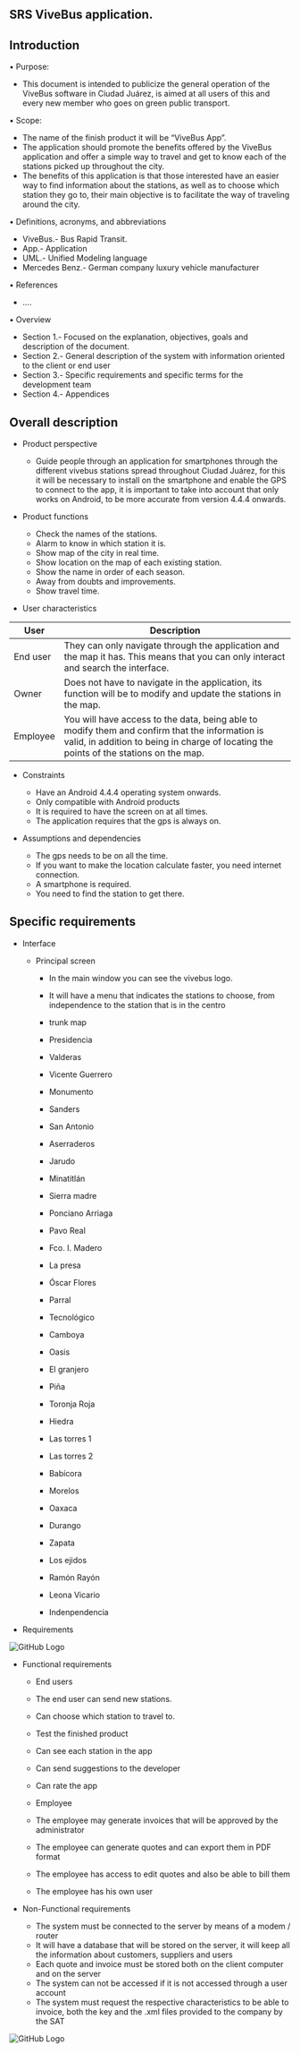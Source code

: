 ## SRS ViveBus application.
## Introduction
•	Purpose: 
* This document is intended to publicize the general operation
of the ViveBus software in Ciudad Juárez, is aimed at all users of this and every new member who goes on green public transport.

•	Scope: 
* The name of the finish product it will be “ViveBus App”. 
* The application should promote the benefits offered by the ViveBus application and offer a simple way to travel and get to know each of the stations picked up throughout the city.
* The benefits of this application is that those interested have an easier way to find information about the stations, as well as to choose which station they go to, their main objective is to facilitate the way of traveling around the city.

•	Definitions, acronyms, and abbreviations

* ViveBus.- Bus Rapid Transit.
*	App.- Application 
*	UML.- Unified Modeling language 
*	Mercedes Benz.- German company luxury vehicle manufacturer

•	References
* ....

•	Overview 
* Section 1.- Focused on the explanation, objectives, goals and description of the document.
* Section 2.- General description of the system with information oriented to the client or end user
* Section 3.- Specific requirements and specific terms for the development team
* Section 4.- Appendices

## Overall description

* Product perspective 
  * Guide people through an application for smartphones through the different vivebus stations spread throughout Ciudad Juárez, for this it will be necessary to install on the smartphone and enable the GPS to connect to the app, it is important to take into account that only works on Android, to be more accurate from version 4.4.4 onwards.

* Product functions 
  * Check the names of the stations.
  * Alarm to know in which station it is.
  * Show map of the city in real time.
  * Show location on the map of each existing station.
  * Show the name in order of each season.
  * Away from doubts and improvements.
  * Show travel time.

* User characteristics 

User  | Description
----- | -------------
End user | They can only navigate through the application and the map it has. This means that you can only interact and search the interface.
Owner | Does not have to navigate in the application, its function will be to modify and update the stations in the map.
Employee | You will have access to the data, being able to modify them and confirm that the information is valid, in addition to being in charge of locating the points of the stations on the map.


* Constraints 
  * Have an Android 4.4.4 operating system onwards.
  * Only compatible with Android products
  * It is required to have the screen on at all times.
  * The application requires that the gps is always on.
  
  
* Assumptions and dependencies
  * The gps needs to be on all the time.
  * If you want to make the location calculate faster, you need internet connection.
  * A smartphone is required.
  * You need to find the station to get there.


## Specific requirements 
* Interface
  * Principal screen 
     * In the main window you can see the vivebus logo.
     * It will have a menu that indicates the stations to choose, from independence to the station that is in the centro
   
      * trunk map
       * Presidencia
       * Valderas
       * Vicente Guerrero
       * Monumento
       * Sanders
       * San Antonio
       * Aserraderos
       * Jarudo
       * Minatitlán
       * Sierra madre
       * Ponciano Arriaga
       * Pavo Real
       * Fco. I. Madero
       * La presa
       * Óscar Flores
       * Parral 
       * Tecnológico
       * Camboya
       * Oasis
       * El granjero
       * Piña
       * Toronja Roja
       * Hiedra
       * Las torres 1
       * Las torres 2
       * Babícora
       * Morelos
       * Oaxaca
       * Durango
       * Zapata
       * Los ejidos
       * Ramón Rayón
       * Leona Vicario
       * Indenpendencia

      
* Requirements

 ![GitHub Logo](/Employee.png)


 * Functional requirements
   * End users
    * The end user can send new stations.
    * Can choose which station to travel to.
    * Test the finished product
    * Can see each station in the app
    * Can send suggestions to the developer
    * Can rate the app

   * Employee  
    * The employee may generate invoices that will be approved by the administrator
    * The employee can generate quotes and can export them in PDF format
    * The employee has access to edit quotes and also be able to bill them
    * The employee has his own user

  * Non-Functional requirements  
    * The system must be connected to the server by means of a modem / router
    * It will have a database that will be stored on the server, it will keep all the information about customers, suppliers and users
    * Each quote and invoice must be stored both on the client computer and on the server
    * The system can not be accessed if it is not accessed through a user account
    * The system must request the respective characteristics to be able to invoice, both the key and the .xml files provided to the company by the SAT
    
  ![GitHub Logo](/Invoice.png)

